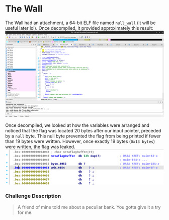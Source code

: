 # The Wall
The Wall had an attachment, a 64-bit ELF file named `null_wall` (it will be useful later lol). Once decompiled, it provided approximately this result:
<img src="ida.png" alt="the decompiled challenge elf">

Once decompiled, we looked at how the variables were arranged and noticed that the flag was located 20 bytes after our input pointer, preceded by a `null` byte. This null byte prevented the flag from being printed if fewer than 19 bytes were written. However, once exactly 19 bytes (`0x13 bytes`) were written, the flag was leaked.
<img src="ida2.png">

### Challenge Description
> A friend of mine told me about a peculiar bank. You gotta give it a try for me.